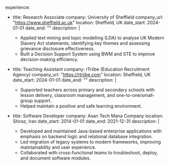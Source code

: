 experience:
  - title: Research Associate
    company: University of Sheffield
    company_url: "https://www.sheffield.ac.uk"
    location: Sheffield, UK
    date_start: 2024-01-01
    date_end: ""
    description: |
      - Applied text mining and topic modelling (LDA) to analyse UK Modern Slavery Act statements, identifying key themes and assessing grievance disclosure effectiveness.
      - Built a Decision Support System using BWM and STE to improve decision-making efficiency.

  - title: Teaching Assistant
    company: rTriibe (Education Recruitment Agency)
    company_url: "https://rtriibe.com"
    location: Sheffield, UK
    date_start: 2024-01-01
    date_end: ""
    description: |
      - Supported teachers across primary and secondary schools with lesson delivery, classroom management, and one-to-one/small-group support.
      - Helped maintain a positive and safe learning environment.

  - title: Software Developer
    company: Asan Tech Mana Company
    location: Shiraz, Iran
    date_start: 2014-01-01
    date_end: 2021-12-31
    description: |
      - Developed and maintained Java-based enterprise applications with emphasis on backend logic and relational database integration.
      - Led migration of legacy systems to modern frameworks, improving maintainability and user experience.
      - Collaborated with cross-functional teams to troubleshoot, deploy, and document software modules.
